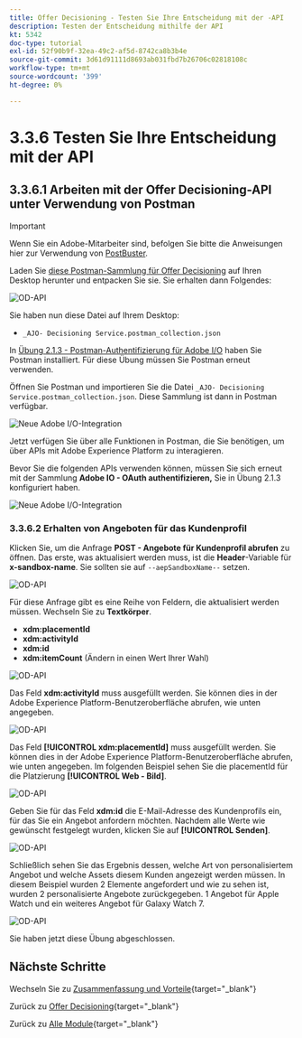 ```yaml
---
title: Offer Decisioning - Testen Sie Ihre Entscheidung mit der -API
description: Testen der Entscheidung mithilfe der API
kt: 5342
doc-type: tutorial
exl-id: 52f90b9f-32ea-49c2-af5d-8742ca8b3b4e
source-git-commit: 3d61d91111d8693ab031fbd7b26706c02818108c
workflow-type: tm+mt
source-wordcount: '399'
ht-degree: 0%

---
```


# 3.3.6 Testen Sie Ihre Entscheidung mit der API

## 3.3.6.1 Arbeiten mit der Offer Decisioning-API unter Verwendung von Postman

>[!IMPORTANT]
>
>Wenn Sie ein Adobe-Mitarbeiter sind, befolgen Sie bitte die Anweisungen hier zur Verwendung von [PostBuster](./../../../../modules/getting-started/gettingstarted/ex8.md).

Laden Sie [diese Postman-Sammlung für Offer Decisioning](./../../../../assets/postman/postman_offer-decisioning.zip) auf Ihren Desktop herunter und entpacken Sie sie. Sie erhalten dann Folgendes:

![OD-API](./images/unzip.png)

Sie haben nun diese Datei auf Ihrem Desktop:

- `_AJO- Decisioning Service.postman_collection.json`

In [Übung 2.1.3 - Postman-Authentifizierung für Adobe I/O](./../../../../modules/delivery-activation/rtcdp-b2c/rtcdpb2c-1/ex3.md) haben Sie Postman installiert. Für diese Übung müssen Sie Postman erneut verwenden.

Öffnen Sie Postman und importieren Sie die Datei `_AJO- Decisioning Service.postman_collection.json`. Diese Sammlung ist dann in Postman verfügbar.

![Neue Adobe I/O-Integration](./images/postmanui.png)

Jetzt verfügen Sie über alle Funktionen in Postman, die Sie benötigen, um über APIs mit Adobe Experience Platform zu interagieren.

Bevor Sie die folgenden APIs verwenden können, müssen Sie sich erneut mit der Sammlung **Adobe IO - OAuth authentifizieren,** Sie in Übung 2.1.3 konfiguriert haben.

![Neue Adobe I/O-Integration](./images/postmanui1.png)


### 3.3.6.2 Erhalten von Angeboten für das Kundenprofil

Klicken Sie, um die Anfrage **POST - Angebote für Kundenprofil abrufen** zu öffnen. Das erste, was aktualisiert werden muss, ist die **Header**-Variable für **x-sandbox-name**. Sie sollten sie auf `--aepSandboxName--` setzen.

![OD-API](./images/api23.png)

Für diese Anfrage gibt es eine Reihe von Feldern, die aktualisiert werden müssen. Wechseln Sie zu **Textkörper**.

- **xdm:placementId**
- **xdm:activityId**
- **xdm:id**
- **xdm:itemCount** (Ändern in einen Wert Ihrer Wahl)

![OD-API](./images/api24.png)

Das Feld **xdm:activityId** muss ausgefüllt werden. Sie können dies in der Adobe Experience Platform-Benutzeroberfläche abrufen, wie unten angegeben.

![OD-API](./images/activityid.png)

Das Feld **[!UICONTROL xdm:placementId]** muss ausgefüllt werden. Sie können dies in der Adobe Experience Platform-Benutzeroberfläche abrufen, wie unten angegeben. Im folgenden Beispiel sehen Sie die placementId für die Platzierung **[!UICONTROL Web - Bild]**.

![OD-API](./images/placementid.png)

Geben Sie für das Feld **xdm:id** die E-Mail-Adresse des Kundenprofils ein, für das Sie ein Angebot anfordern möchten. Nachdem alle Werte wie gewünscht festgelegt wurden, klicken Sie auf **[!UICONTROL Senden]**.

![OD-API](./images/api24a.png)

Schließlich sehen Sie das Ergebnis dessen, welche Art von personalisiertem Angebot und welche Assets diesem Kunden angezeigt werden müssen. In diesem Beispiel wurden 2 Elemente angefordert und wie zu sehen ist, wurden 2 personalisierte Angebote zurückgegeben. 1 Angebot für Apple Watch und ein weiteres Angebot für Galaxy Watch 7.

![OD-API](./images/api25.png)

Sie haben jetzt diese Übung abgeschlossen.

## Nächste Schritte

Wechseln Sie zu [Zusammenfassung und Vorteile](./summary.md){target="_blank"}

Zurück zu [Offer Decisioning](offer-decisioning.md){target="_blank"}

Zurück zu [Alle Module](./../../../../overview.md){target="_blank"}
